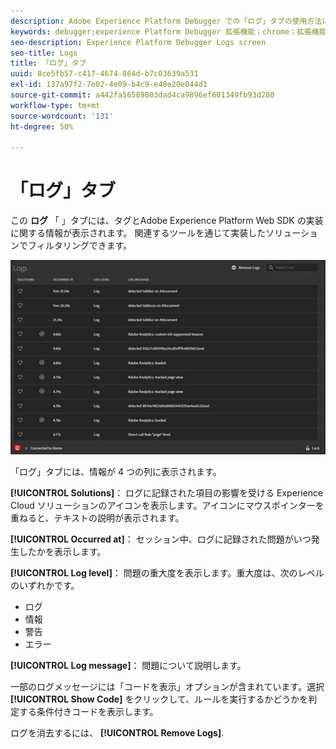 ```yaml
---
description: Adobe Experience Platform Debugger での「ログ」タブの使用方法について説明します。
keywords: debugger;experience Platform Debugger 拡張機能；chrome；拡張機能；ログ
seo-description: Experience Platform Debugger Logs screen
seo-title: Logs
title: 「ログ」タブ
uuid: 8ce5fb57-c417-4674-864d-b7c03639a531
exl-id: 137a97f2-7e02-4e09-b4c9-e48e20e044d1
source-git-commit: a442fa56589003dad4ca9896ef601349fb93d280
workflow-type: tm+mt
source-wordcount: '131'
ht-degree: 50%

---
```


# 「ログ」タブ

この **ログ** 「 」タブには、タグとAdobe Experience Platform Web SDK の実装に関する情報が表示されます。 関連するツールを通じて実装したソリューションでフィルタリングできます。

![](assets/logs.jpg)

「ログ」タブには、情報が 4 つの列に表示されます。

**[!UICONTROL Solutions]**： ログに記録された項目の影響を受ける Experience Cloud ソリューションのアイコンを表示します。アイコンにマウスポインターを重ねると、テキストの説明が表示されます。

**[!UICONTROL Occurred at]**： セッション中、ログに記録された問題がいつ発生したかを表示します。

**[!UICONTROL Log level]**： 問題の重大度を表示します。重大度は、次のレベルのいずれかです。

* ログ
* 情報
* 警告
* エラー

**[!UICONTROL Log message]**： 問題について説明します。

一部のログメッセージには「コードを表示」オプションが含まれています。選択 **[!UICONTROL Show Code]** をクリックして、ルールを実行するかどうかを判定する条件付きコードを表示します。

ログを消去するには、 **[!UICONTROL Remove Logs]**.
